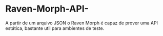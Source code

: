 # Raven-Morph-API-
A partir de um arquivo JSON o Raven Morph é capaz de prover uma API estática, bastante util para ambientes de teste.
